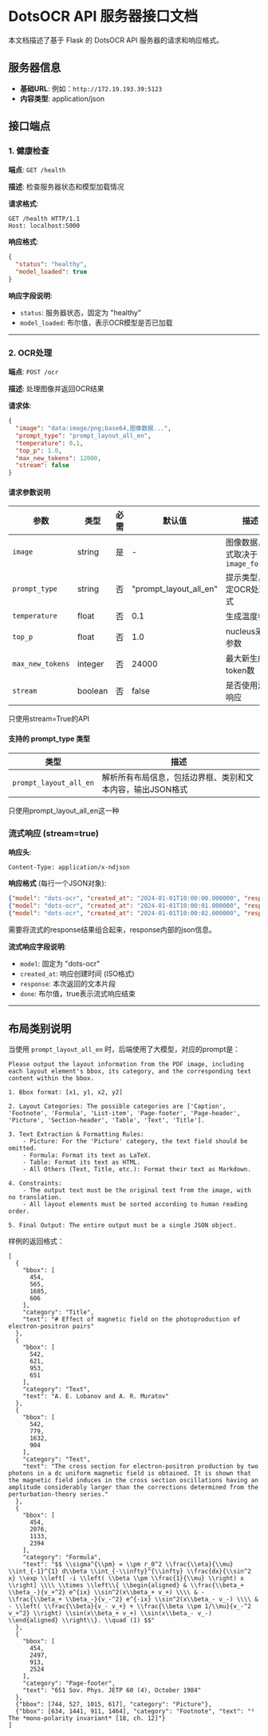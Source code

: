 # DotsOCR API 服务器接口文档

本文档描述了基于 Flask 的 DotsOCR API 服务器的请求和响应格式。

## 服务器信息

- **基础URL**: 例如：`http://172.19.193.39:5123`
- **内容类型**: application/json

## 接口端点

### 1. 健康检查

**端点**: `GET /health`

**描述**: 检查服务器状态和模型加载情况

**请求格式**:
```http
GET /health HTTP/1.1
Host: localhost:5000
```

**响应格式**:
```json
{
  "status": "healthy",
  "model_loaded": true
}
```

**响应字段说明**:
- `status`: 服务器状态，固定为 "healthy"
- `model_loaded`: 布尔值，表示OCR模型是否已加载

---

### 2. OCR处理

**端点**: `POST /ocr`

**描述**: 处理图像并返回OCR结果

**请求体**:
```json
{
  "image": "data:image/png;base64,图像数据...",
  "prompt_type": "prompt_layout_all_en",
  "temperature": 0.1,
  "top_p": 1.0,
  "max_new_tokens": 12000,
  "stream": false
}
```

#### 请求参数说明

| 参数 | 类型 | 必需 | 默认值 | 描述 |
|------|------|------|--------|------|
| `image` | string | 是 | - | 图像数据，格式取决于 `image_format` |
| `prompt_type` | string | 否 | "prompt_layout_all_en" | 提示类型，决定OCR处理模式 |
| `temperature` | float | 否 | 0.1 | 生成温度参数 |
| `top_p` | float | 否 | 1.0 | nucleus采样参数 |
| `max_new_tokens` | integer | 否 | 24000 | 最大新生成token数 |
| `stream` | boolean | 否 | false | 是否使用流式响应 |

只使用stream=True的API

#### 支持的 prompt_type 类型

| 类型 | 描述 |
|------|------|
| `prompt_layout_all_en` | 解析所有布局信息，包括边界框、类别和文本内容，输出JSON格式 |

只使用prompt_layout_all_en这一种

### 流式响应 (stream=true)

**响应头**:
```http
Content-Type: application/x-ndjson
```

**响应格式** (每行一个JSON对象):
```json
{"model": "dots-ocr", "created_at": "2024-01-01T10:00:00.000000", "response": "部分结果", "done": false}
{"model": "dots-ocr", "created_at": "2024-01-01T10:00:01.000000", "response": "更多结果", "done": false}
{"model": "dots-ocr", "created_at": "2024-01-01T10:00:02.000000", "response": "", "done": true}
```

需要将流式的response结果组合起来，response内部的json信息。

**流式响应字段说明**:
- `model`: 固定为 "dots-ocr"
- `created_at`: 响应创建时间 (ISO格式)
- `response`: 本次返回的文本片段
- `done`: 布尔值，true表示流式响应结束

---

## 布局类别说明

当使用 `prompt_layout_all_en` 时，后端使用了大模型，对应的prompt是：

```
Please output the layout information from the PDF image, including each layout element's bbox, its category, and the corresponding text content within the bbox.

1. Bbox format: [x1, y1, x2, y2]

2. Layout Categories: The possible categories are ['Caption', 'Footnote', 'Formula', 'List-item', 'Page-footer', 'Page-header', 'Picture', 'Section-header', 'Table', 'Text', 'Title'].

3. Text Extraction & Formatting Rules:
    - Picture: For the 'Picture' category, the text field should be omitted.
    - Formula: Format its text as LaTeX.
    - Table: Format its text as HTML.
    - All Others (Text, Title, etc.): Format their text as Markdown.

4. Constraints:
    - The output text must be the original text from the image, with no translation.
    - All layout elements must be sorted according to human reading order.

5. Final Output: The entire output must be a single JSON object.
```

样例的返回格式：

```
[
  {
    "bbox": [
      454,
      565,
      1685,
      606
    ],
    "category": "Title",
    "text": "# Effect of magnetic field on the photoproduction of electron-positron pairs"
  },
  {
    "bbox": [
      542,
      621,
      953,
      651
    ],
    "category": "Text",
    "text": "A. E. Lobanov and A. R. Muratov"
  },
  {
    "bbox": [
      542,
      779,
      1632,
      904
    ],
    "category": "Text",
    "text": "The cross section for electron-positron production by two photons in a dc uniform magnetic field is obtained. It is shown that the magnetic field induces in the cross section oscillations having an amplitude considerably larger than the corrections determined from the perturbation-theory series."
  },
  {
    "bbox": [
      454,
      2076,
      1133,
      2394
    ],
    "category": "Formula",
    "text": "$$ \\sigma^{\\pm} = \\pm r_0^2 \\frac{\\eta}{\\mu} \\int_{-1}^{1} d\\beta \\int_{-\\infty}^{\\infty} \\frac{dx}{\\sin^2 x} \\exp \\left[ -i \\left( \\beta \\pm \\frac{1}{\\mu} \\right) x \\right] \\\\ \\times \\left\\{ \\begin{aligned} & \\frac{\\beta_+ \\beta_-}{v_+^2} e^{ix} \\sin^2(x\\beta_+ v_+) \\\\ & - \\frac{\\beta_+ \\beta_-}{v_-^2} e^{-ix} \\sin^2(x\\beta_- v_-) \\\\ & - \\left( \\frac{\\beta}{v_- v_+} + \\frac{\\beta \\pm 1/\\mu}{v_-^2 v_+^2} \\right) \\sin(x\\beta_+ v_+) \\sin(x\\beta_- v_-) \\end{aligned} \\right\\}. \\quad (1) $$"
  },
  {
    "bbox": [
      454,
      2497,
      913,
      2524
    ],
    "category": "Page-footer",
    "text": "651 Sov. Phys. JETP 60 (4), October 1984"
  },
  {"bbox": [744, 527, 1015, 617], "category": "Picture"},
  {"bbox": [634, 1441, 911, 1464], "category": "Footnote", "text": "¹ The *mono-polarity invariant* [18, ch. 12]"}
]
```